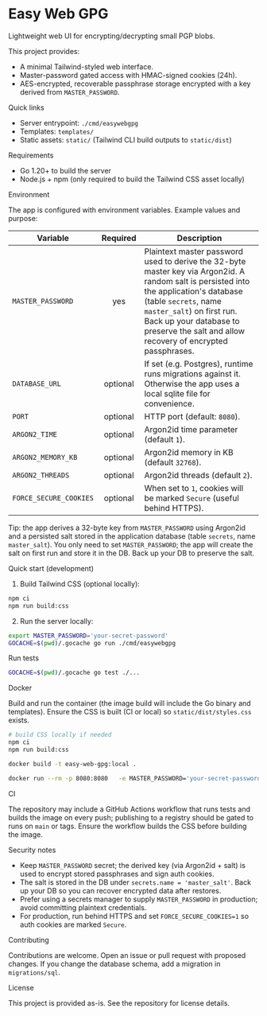 # Easy Web GPG

Lightweight web UI for encrypting/decrypting small PGP blobs.

This project provides:

- A minimal Tailwind-styled web interface.
- Master-password gated access with HMAC-signed cookies (24h).
- AES-encrypted, recoverable passphrase storage encrypted with a key derived from `MASTER_PASSWORD`.

Quick links

- Server entrypoint: `./cmd/easywebgpg`
- Templates: `templates/`
- Static assets: `static/` (Tailwind CLI build outputs to `static/dist`)

Requirements

- Go 1.20+ to build the server
- Node.js + npm (only required to build the Tailwind CSS asset locally)

Environment

The app is configured with environment variables. Example values and purpose:

| Variable | Required | Description |
|---|:---:|---|
| `MASTER_PASSWORD` | yes | Plaintext master password used to derive the 32-byte master key via Argon2id. A random salt is persisted into the application's database (table `secrets`, name `master_salt`) on first run. Back up your database to preserve the salt and allow recovery of encrypted passphrases. |
| `DATABASE_URL` | optional | If set (e.g. Postgres), runtime runs migrations against it. Otherwise the app uses a local sqlite file for convenience. |
| `PORT` | optional | HTTP port (default: `8080`). |
| `ARGON2_TIME` | optional | Argon2id time parameter (default `1`). |
| `ARGON2_MEMORY_KB` | optional | Argon2id memory in KB (default `32768`). |
| `ARGON2_THREADS` | optional | Argon2id threads (default `2`). |
| `FORCE_SECURE_COOKIES` | optional | When set to `1`, cookies will be marked `Secure` (useful behind HTTPS). |

Tip: the app derives a 32-byte key from `MASTER_PASSWORD` using Argon2id and a persisted salt stored in the application database (table `secrets`, name `master_salt`). You only need to set `MASTER_PASSWORD`; the app will create the salt on first run and store it in the DB. Back up your DB to preserve the salt.

Quick start (development)

1. Build Tailwind CSS (optional locally):

```bash
npm ci
npm run build:css
```

2. Run the server locally:

```bash
export MASTER_PASSWORD='your-secret-password'
GOCACHE=$(pwd)/.gocache go run ./cmd/easywebgpg
```

Run tests

```bash
GOCACHE=$(pwd)/.gocache go test ./...
```

Docker

Build and run the container (the image build will include the Go binary and templates). Ensure the CSS is built (CI or local) so `static/dist/styles.css` exists.

```bash
# build CSS locally if needed
npm ci
npm run build:css

docker build -t easy-web-gpg:local .

docker run --rm -p 8080:8080   -e MASTER_PASSWORD='your-secret-password'   easy-web-gpg:local
```

CI

The repository may include a GitHub Actions workflow that runs tests and builds the image on every push; publishing to a registry should be gated to runs on `main` or tags. Ensure the workflow builds the CSS before building the image.

Security notes

- Keep `MASTER_PASSWORD` secret; the derived key (via Argon2id + salt) is used to encrypt stored passphrases and sign auth cookies.
- The salt is stored in the DB under `secrets.name = 'master_salt'`. Back up your DB so you can recover encrypted data after restores.
- Prefer using a secrets manager to supply `MASTER_PASSWORD` in production; avoid committing plaintext credentials.
- For production, run behind HTTPS and set `FORCE_SECURE_COOKIES=1` so auth cookies are marked `Secure`.

Contributing

Contributions are welcome. Open an issue or pull request with proposed changes. If you change the database schema, add a migration in `migrations/sql`.

License

This project is provided as-is. See the repository for license details.
